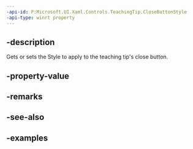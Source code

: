 ```yaml
---
-api-id: P:Microsoft.UI.Xaml.Controls.TeachingTip.CloseButtonStyle
-api-type: winrt property
---
```


## -description

Gets or sets the Style to apply to the teaching tip's close button. 

## -property-value

## -remarks

## -see-also

## -examples


